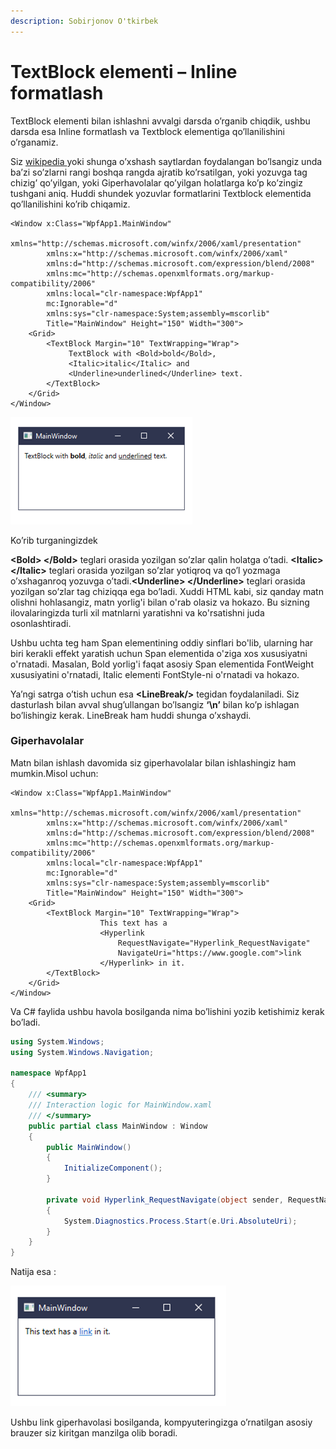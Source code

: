 ```yaml
---
description: Sobirjonov O'tkirbek
---
```


# TextBlock elementi – Inline formatlash

TextBlock elementi bilan ishlashni avvalgi darsda o’rganib chiqdik, ushbu darsda esa Inline formatlash va Textblock elementiga qo’llanilishini o’rganamiz.

Siz [wikipedia ](https://www.wikipedia.org/)yoki shunga o’xshash saytlardan foydalangan bo’lsangiz unda ba’zi so’zlarni rangi boshqa rangda ajratib ko’rsatilgan, yoki yozuvga tag chizig’ qo’yilgan, yoki Giperhavolalar qo’yilgan holatlarga ko’p ko’zingiz tushgani aniq. Huddi shundek yozuvlar formatlarini Textblock elementida qo’llanilishini ko’rib chiqamiz.

```aspnet
<Window x:Class="WpfApp1.MainWindow"
        xmlns="http://schemas.microsoft.com/winfx/2006/xaml/presentation"
        xmlns:x="http://schemas.microsoft.com/winfx/2006/xaml"
        xmlns:d="http://schemas.microsoft.com/expression/blend/2008"
        xmlns:mc="http://schemas.openxmlformats.org/markup-compatibility/2006"
        xmlns:local="clr-namespace:WpfApp1"
        mc:Ignorable="d"
        xmlns:sys="clr-namespace:System;assembly=mscorlib"
        Title="MainWindow" Height="150" Width="300">
    <Grid>
        <TextBlock Margin="10" TextWrapping="Wrap">
             TextBlock with <Bold>bold</Bold>, 
             <Italic>italic</Italic> and 
             <Underline>underlined</Underline> text.
        </TextBlock>
    </Grid>
</Window>

```

![](../../../.gitbook/assets/image%20%2894%29.png)

Ko’rib turganingizdek

**&lt;Bold&gt; &lt;/Bold&gt;**  teglari orasida yozilgan so’zlar qalin holatga o’tadi.                                                                           **&lt;Italic&gt; &lt;/Italic&gt;**  teglari orasida yozilgan so’zlar yotiqroq va qo’l yozmaga o’xshaganroq yozuvga  o’tadi.**&lt;Underline&gt; &lt;/Underline&gt;**  teglari orasida yozilgan so’zlar tag chiziqqa ega bo’ladi. Xuddi HTML kabi, siz qanday matn olishni hohlasangiz, matn yorlig'i bilan o'rab olasiz va hokazo.  Bu sizning ilovalaringizda turli xil matnlarni yaratishni va ko'rsatishni juda osonlashtiradi.


Ushbu uchta teg ham Span elementining oddiy sinflari bo'lib, ularning har biri kerakli effekt yaratish uchun Span elementida o'ziga xos xususiyatni o'rnatadi. Masalan, Bold yorlig'i faqat asosiy Span elementida FontWeight xususiyatini o'rnatadi, Italic elementi FontStyle-ni o'rnatadi va hokazo.

Ya’ngi satrga o’tish uchun esa  **&lt;LineBreak/&gt;**  tegidan foydalaniladi. Siz dasturlash bilan avval shug’ullangan bo’lsangiz **‘\n’** bilan ko’p ishlagan bo’lishingiz kerak. LineBreak ham huddi shunga o’xshaydi.

### Giperhavolalar

Matn bilan ishlash davomida siz giperhavolalar bilan ishlashingiz ham mumkin.Misol uchun:

```aspnet
<Window x:Class="WpfApp1.MainWindow"
        xmlns="http://schemas.microsoft.com/winfx/2006/xaml/presentation"
        xmlns:x="http://schemas.microsoft.com/winfx/2006/xaml"
        xmlns:d="http://schemas.microsoft.com/expression/blend/2008"
        xmlns:mc="http://schemas.openxmlformats.org/markup-compatibility/2006"
        xmlns:local="clr-namespace:WpfApp1"
        mc:Ignorable="d"
        xmlns:sys="clr-namespace:System;assembly=mscorlib"
        Title="MainWindow" Height="150" Width="300">
    <Grid>
        <TextBlock Margin="10" TextWrapping="Wrap">
			        This text has a 
			        <Hyperlink 
			            RequestNavigate="Hyperlink_RequestNavigate" 
			            NavigateUri="https://www.google.com">link
			        </Hyperlink> in it.
        </TextBlock>
    </Grid>
</Window>

```

Va C\# faylida ushbu havola bosilganda nima bo’lishini yozib ketishimiz kerak bo’ladi.

```csharp
using System.Windows;
using System.Windows.Navigation;

namespace WpfApp1
{
    /// <summary>
    /// Interaction logic for MainWindow.xaml
    /// </summary>
    public partial class MainWindow : Window
    {
        public MainWindow()
        {
            InitializeComponent();
        }

        private void Hyperlink_RequestNavigate(object sender, RequestNavigateEventArgs e)
        {
            System.Diagnostics.Process.Start(e.Uri.AbsoluteUri);
        }
    }
}

```

Natija esa :

![](../../../.gitbook/assets/image%20%2889%29.png)

Ushbu link giperhavolasi bosilganda, kompyuteringizga o’rnatilgan asosiy brauzer siz kiritgan manzilga olib boradi.

